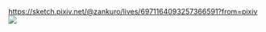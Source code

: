 https://sketch.pixiv.net/@zankuro/lives/6971164093257366591?from=pixiv
![](https://i.pximg.net/img-master/img/2017/11/29/05/45/38/66084489_p0_master1200.jpg)
